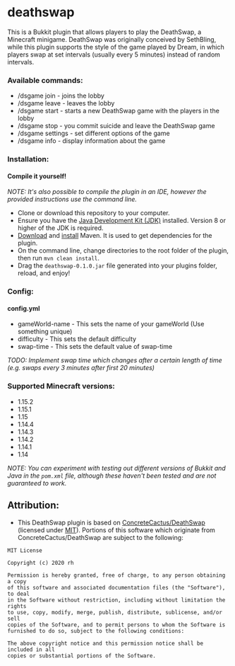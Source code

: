 # deathswap

This is a Bukkit plugin that allows players to play the DeathSwap, a Minecraft minigame. DeathSwap was originally conceived by SethBling, while this plugin supports the style of the game played by Dream, in which players swap at set intervals (usually every 5 minutes) instead of random intervals.

### Available commands:

*   /dsgame join - joins the lobby
*   /dsgame leave - leaves the lobby
*   /dsgame start - starts a new DeathSwap game with the players in the lobby
*   /dsgame stop - you commit suicide and leave the DeathSwap game
*   /dsgame settings - set different options of the game
*   /dsgame info - display information about the game

### Installation:

#### Compile it yourself!
*NOTE: It's also possible to compile the plugin in an IDE, however the provided instructions use the command line.*

*   Clone or download this repository to your computer.
*   Ensure you have the [Java Development Kit (JDK)](https://www.oracle.com/java/technologies/javase/javase-jdk8-downloads.html) installed. Version 8 or higher of the JDK is required.
*   [Download](https://maven.apache.org/download.cgi) and [install](https://maven.apache.org/install.html) Maven. It is used to get dependencies for the plugin.
*   On the command line, change directories to the root folder of the plugin, then run `mvn clean install`.
*   Drag the `deathswap-0.1.0.jar` file generated into your plugins folder, reload, and enjoy!

### Config:

#### config.yml

*   gameWorld-name - This sets the name of your gameWorld (Use something unique)
*   difficulty - This sets the default difficulty
*   swap-time - This sets the default value of swap-time

*TODO: Implement swap time which changes after a certain length of time (e.g. swaps every 3 minutes after first 20 minutes)*

### Supported Minecraft versions:

*   1.15.2
*   1.15.1
*   1.15
*   1.14.4
*   1.14.3
*   1.14.2
*   1.14.1
*   1.14

*NOTE: You can experiment with testing out different versions of Bukkit and Java in the `pom.xml` file, although these haven't been tested and are not guaranteed to work.*

## Attribution:

* This DeathSwap plugin is based on [ConcreteCactus/DeathSwap](https://github.com/ConcreteCactus/DeathSwap) (licensed under [MIT](https://github.com/ConcreteCactus/DeathSwap/blob/master/LICENSE)). Portions of this software which originate from ConcreteCactus/DeathSwap are subject to the following:
```
MIT License

Copyright (c) 2020 rh

Permission is hereby granted, free of charge, to any person obtaining a copy
of this software and associated documentation files (the "Software"), to deal
in the Software without restriction, including without limitation the rights
to use, copy, modify, merge, publish, distribute, sublicense, and/or sell
copies of the Software, and to permit persons to whom the Software is
furnished to do so, subject to the following conditions:

The above copyright notice and this permission notice shall be included in all
copies or substantial portions of the Software.
```
